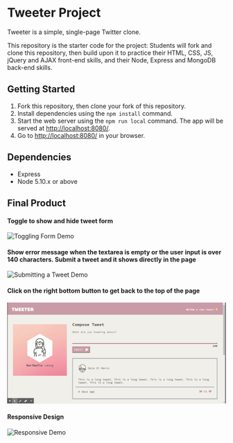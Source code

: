 # Tweeter Project

Tweeter is a simple, single-page Twitter clone.

This repository is the starter code for the project: Students will fork and clone this repository, then build upon it to practice their HTML, CSS, JS, jQuery and AJAX front-end skills, and their Node, Express and MongoDB back-end skills.

## Getting Started

1. Fork this repository, then clone your fork of this repository.
2. Install dependencies using the `npm install` command.
3. Start the web server using the `npm run local` command. The app will be served at <http://localhost:8080/>.
4. Go to <http://localhost:8080/> in your browser.

## Dependencies

- Express
- Node 5.10.x or above

## Final Product

#### Toggle to show and hide tweet form

![Toggling Form Demo](docs/toggle-form.gif 'toggle-form')

#### Show error message when the textarea is empty or the user input is over 140 characters. Submit a tweet and it shows directly in the page

![Submitting a Tweet Demo](./docs/submitting-tweet.gif 'Submit a Tweet')

#### Click on the right bottom button to get back to the top of the page

![Back to Top Demo](./docs/back-to-top.gif 'Back to Top')

#### Responsive Design

![Responsive Demo](./docs/responsive-design.gif 'Responsive View')
